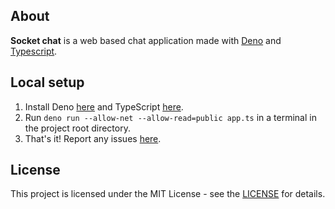 ## About
**Socket chat** is a web based chat application made with [Deno](https://github.com/denoland/deno) and [Typescript](https://github.com/microsoft/TypeScript).

## Local setup
1. Install Deno [here](https://deno.land/#installation) and TypeScript [here](https://www.typescriptlang.org/download).
2. Run `deno run --allow-net --allow-read=public app.ts` in a terminal in the project root directory.
3. That's it! Report any issues [here](https://github.com/jonassterud/socketchat/issues).


## License
This project is licensed under the MIT License - see the [LICENSE](./LICENSE) for details.
